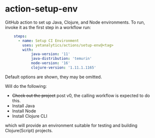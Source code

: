 # action-setup-env

GitHub action to set up Java, Clojure, and Node environments. To run, invoke it as the first step in a workflow run:

``` yaml
    steps:
      - name: Setup CI Environment
        uses: yetanalytics/actions/setup-env@<tag>
        with:
            java-version: '11'
            java-distribution: 'temurin'
            node-version: '16'
            clojure-version: '1.11.1.1165'
```

Default options are shown, they may be omitted.

Will do the following:

* ~~Check out the project~~ post v0, the calling workflow is expected to do this.
* Install Java
* Install Node
* Install Clojure CLI

which will provide an environment suitable for testing and building Clojure(Script) projects.

